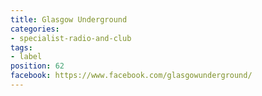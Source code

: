 ```yaml
---
title: Glasgow Underground
categories:
- specialist-radio-and-club
tags:
- label
position: 62
facebook: https://www.facebook.com/glasgowunderground/
---
```


